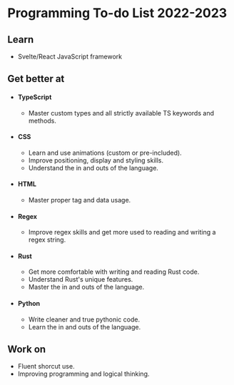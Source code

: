 # Programming To-do List 2022-2023

## Learn

- Svelte/React JavaScript framework

## Get better at

- #### TypeScript
    - Master custom types and all strictly available TS keywords and methods.
- #### CSS
    - Learn and use animations (custom or pre-included).
    - Improve positioning, display and styling skills.
    - Understand the in and outs of the language.
- #### HTML
    - Master proper tag and data usage.
- #### Regex
    - Improve regex skills and get more used to reading and writing a regex string.
- #### Rust
    - Get more comfortable with writing and reading Rust code.
    - Understand Rust's unique features.
    - Master the in and outs of the language.
- #### Python
    - Write cleaner and true pythonic code.
    - Learn the in and outs of the language.


## Work on

- Fluent shorcut use.
- Improving programming and logical thinking.
